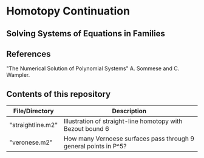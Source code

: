 # Homotopy Continuation

## Solving Systems of Equations in Families

## References
  "The Numerical Solution of Polynomial Systems" A. Sommese and C. Wampler.

## Contents of this repository

| File/Directory    | Description |
| ------------------| ----------- |
| "straightline.m2" | Illustration of straight-line homotopy with Bezout bound 6|
| "veronese.m2"     | How many Vernoese surfaces pass through 9 general points in P^5?|